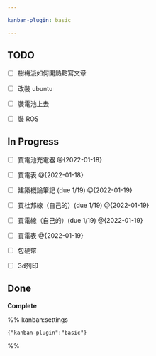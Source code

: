```yaml
---

kanban-plugin: basic

---
```


## TODO

- [ ] 樹梅派如何開熱點寫文章
- [ ] 改裝 ubuntu
- [ ] 裝電池上去
- [ ] 裝 ROS


## In Progress

- [ ] 買電池充電器 @{2022-01-18}
- [ ] 買電表 @{2022-01-18}
- [ ] 建築概論筆記 (due 1/19) @{2022-01-19}
- [ ] 買杜邦線（自己的）(due 1/19) @{2022-01-19}
- [ ] 買電線（自己的）(due 1/19) @{2022-01-19}
- [ ] 買電表 @{2022-01-19}
- [ ] 包硬幣
- [ ] 3d列印


## Done

**Complete**




%% kanban:settings
```
{"kanban-plugin":"basic"}
```
%%
